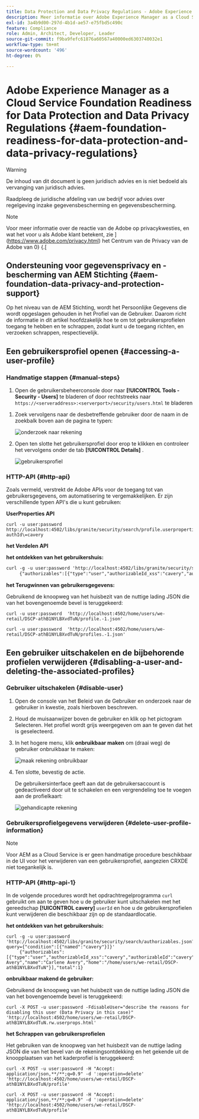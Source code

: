 ```yaml
---
title: Data Protection and Data Privacy Regulations - Adobe Experience Manager as a Cloud Service Foundation Readiness
description: Meer informatie over Adobe Experience Manager as a Cloud Service Foundation-ondersteuning voor de verschillende Data Protection and Data Privacy Regulations. Dit artikel omvat de algemene gegevensbeschermingsverordening van de EU (GDPR), de California Consumer Privacy Act, en de manier waarop een nieuw AEM as a Cloud Service-project moet worden uitgevoerd.
exl-id: 3a4b9d00-297d-4b1d-ae57-e75fbd5c490c
feature: Compliance
role: Admin, Architect, Developer, Leader
source-git-commit: f9ba9fefc61876a60567a40000ed6303740032e1
workflow-type: tm+mt
source-wordcount: '496'
ht-degree: 0%

---
```


# Adobe Experience Manager as a Cloud Service Foundation Readiness for Data Protection and Data Privacy Regulations {#aem-foundation-readiness-for-data-protection-and-data-privacy-regulations}

>[!WARNING]
>
>De inhoud van dit document is geen juridisch advies en is niet bedoeld als vervanging van juridisch advies.
>
>Raadpleeg de juridische afdeling van uw bedrijf voor advies over regelgeving inzake gegevensbescherming en gegevensbescherming.

>[!NOTE]
>
>Voor meer informatie over de reactie van de Adobe op privacykwesties, en wat het voor u als Adobe klant betekent, zie ](https://www.adobe.com/privacy.html) het Centrum van de Privacy van de Adobe van 0} {.[

## Ondersteuning voor gegevensprivacy en -bescherming van AEM Stichting {#aem-foundation-data-privacy-and-protection-support}

Op het niveau van de AEM Stichting, wordt het Persoonlijke Gegevens die wordt opgeslagen gehouden in het Profiel van de Gebruiker. Daarom richt de informatie in dit artikel hoofdzakelijk hoe te om tot gebruikersprofielen toegang te hebben en te schrappen, zodat kunt u de toegang richten, en verzoeken schrappen, respectievelijk.

## Een gebruikersprofiel openen {#accessing-a-user-profile}

### Handmatige stappen {#manual-steps}

1. Open de gebruikersbeheerconsole door naar **[!UICONTROL Tools - Security - Users]** te bladeren of door rechtstreeks naar `https://<serveraddress>:<serverport>/security/users.html` te bladeren

<!--
   ![useradmin2](assets/useradmin2.png)
-->

1. Zoek vervolgens naar de desbetreffende gebruiker door de naam in de zoekbalk boven aan de pagina te typen:

   ![ onderzoek naar rekening ](assets/dpp-foundation-01.png)

1. Open ten slotte het gebruikersprofiel door erop te klikken en controleer het vervolgens onder de tab **[!UICONTROL Details]** .

   ![ gebruikersprofiel ](assets/dpp-foundation-02.png)

### HTTP-API {#http-api}

Zoals vermeld, verstrekt de Adobe APIs voor de toegang tot van gebruikersgegevens, om automatisering te vergemakkelijken. Er zijn verschillende typen API&#39;s die u kunt gebruiken:

**UserProperties API**

```shell
curl -u user:password http://localhost:4502/libs/granite/security/search/profile.userproperties.json\?authId\=cavery
```

**het Verdelen API**

**het ontdekken van het gebruikershuis:**

```xml
curl -g -u user:password 'http://localhost:4502/libs/granite/security/search/authorizables.json?query={"condition":[{"named":"cavery"}]}'
     {"authorizables":[{"type":"user","authorizableId_xss":"cavery","authorizableId":"cavery","name_xss":"Carlene Avery","name":"Carlene Avery","home":"/home/users/we-retail/DSCP-athB1NYLBXvdTuN"}],"total":1}
```

**het Terugwinnen van gebruikersgegevens:**

Gebruikend de knoopweg van het huisbezit van de nuttige lading JSON die van het bovengenoemde bevel is teruggekeerd:

```shell
curl -u user:password  'http://localhost:4502/home/users/we-retail/DSCP-athB1NYLBXvdTuN/profile.-1.json'
```

```shell
curl -u user:password  'http://localhost:4502/home/users/we-retail/DSCP-athB1NYLBXvdTuN/profiles.-1.json'
```

## Een gebruiker uitschakelen en de bijbehorende profielen verwijderen {#disabling-a-user-and-deleting-the-associated-profiles}

### Gebruiker uitschakelen {#disable-user}

1. Open de console van het Beleid van de Gebruiker en onderzoek naar de gebruiker in kwestie, zoals hierboven beschreven.
2. Houd de muisaanwijzer boven de gebruiker en klik op het pictogram Selecteren. Het profiel wordt grijs weergegeven om aan te geven dat het is geselecteerd.

3. In het hogere menu, klik **onbruikbaar maken** om (draai weg) de gebruiker onbruikbaar te maken:

   ![ maak rekening ](assets/dpp-foundation-03.png) onbruikbaar

4. Ten slotte, bevestig de actie.

   De gebruikersinterface geeft aan dat de gebruikersaccount is gedeactiveerd door uit te schakelen en een vergrendeling toe te voegen aan de profielkaart:

   ![ gehandicapte rekening ](assets/dpp-foundation-04.png)

### Gebruikersprofielgegevens verwijderen {#delete-user-profile-information}

>[!NOTE]
>
>Voor AEM as a Cloud Service is er geen handmatige procedure beschikbaar in de UI voor het verwijderen van een gebruikersprofiel, aangezien CRXDE niet toegankelijk is.

### HTTP-API {#http-api-1}

In de volgende procedures wordt het opdrachtregelprogramma `curl` gebruikt om aan te geven hoe u de gebruiker kunt uitschakelen met het gereedschap **[!UICONTROL cavery]** `userId` en hoe u de gebruikersprofielen kunt verwijderen die beschikbaar zijn op de standaardlocatie.

**het ontdekken van het gebruikershuis:**

```shell
curl -g -u user:password 'http://localhost:4502/libs/granite/security/search/authorizables.json?query={"condition":[{"named":"cavery"}]}'
     {"authorizables":[{"type":"user","authorizableId_xss":"cavery","authorizableId":"cavery","name_xss":"Carlene Avery","name":"Carlene Avery","home":"/home/users/we-retail/DSCP-athB1NYLBXvdTuN"}],"total":1}
```

**onbruikbaar makend de gebruiker:**

Gebruikend de knoopweg van het huisbezit van de nuttige lading JSON die van het bovengenoemde bevel is teruggekeerd:

```shell
curl -X POST -u user:password -FdisableUser="describe the reasons for disabling this user (Data Privacy in this case)" 'http://localhost:4502/home/users/we-retail/DSCP-athB1NYLBXvdTuN.rw.userprops.html'
```

**het Schrappen van gebruikersprofielen**

Het gebruiken van de knoopweg van het huisbezit van de nuttige lading JSON die van het bevel van de rekeningsontdekking en het gekende uit de knoopplaatsen van het kaderprofiel is teruggekeerd:

```shell
curl -X POST -u user:password -H "Accept: application/json,**/**;q=0.9" -d ':operation=delete' 'http://localhost:4502/home/users/we-retail/DSCP-athB1NYLBXvdTuN/profile'
```

```shell
curl -X POST -u user:password -H "Accept: application/json,**/**;q=0.9" -d ':operation=delete' 'http://localhost:4502/home/users/we-retail/DSCP-athB1NYLBXvdTuN/profile'
```
